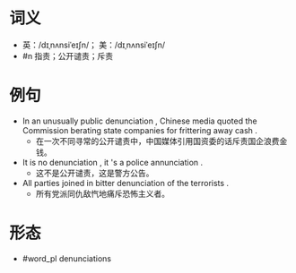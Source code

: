 # 词义
- 英：/dɪˌnʌnsiˈeɪʃn/； 美：/dɪˌnʌnsiˈeɪʃn/
- #n 指责；公开谴责；斥责
# 例句
- In an unusually public denunciation , Chinese media quoted the Commission berating state companies for frittering away cash .
	- 在一次不同寻常的公开谴责中，中国媒体引用国资委的话斥责国企浪费金钱。
- It is no denunciation , it 's a police annunciation .
	- 这不是公开谴责，这是警方公告。
- All parties joined in bitter denunciation of the terrorists .
	- 所有党派同仇敌忾地痛斥恐怖主义者。
# 形态
- #word_pl denunciations
